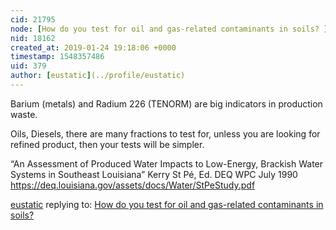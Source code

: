 ```yaml
---
cid: 21795
node: [How do you test for oil and gas-related contaminants in soils? ](../notes/DanielleS/01-22-2019/how-do-you-test-for-oil-and-gas-related-contaminants-in-soils)
nid: 18162
created_at: 2019-01-24 19:18:06 +0000
timestamp: 1548357486
uid: 379
author: [eustatic](../profile/eustatic)
---
```


 Barium (metals) and Radium 226 (TENORM) are big indicators in production waste.

Oils, Diesels, there are many fractions to test for, unless you are looking for refined product, then your tests will be simpler.

“An Assessment of Produced Water Impacts to Low-Energy, Brackish Water Systems in Southeast Louisiana”  Kerry St Pé, Ed. DEQ WPC July 1990
https://deq.louisiana.gov/assets/docs/Water/StPeStudy.pdf

[eustatic](../profile/eustatic) replying to: [How do you test for oil and gas-related contaminants in soils? ](../notes/DanielleS/01-22-2019/how-do-you-test-for-oil-and-gas-related-contaminants-in-soils)

